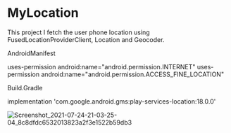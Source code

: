 # MyLocation
This project I fetch the user phone location using FusedLocationProviderClient, Location and Geocoder.

AndroidManifest

uses-permission android:name="android.permission.INTERNET"
uses-permission android:name="android.permission.ACCESS_FINE_LOCATION"

Build.Gradle

implementation 'com.google.android.gms:play-services-location:18.0.0'

![Screenshot_2021-07-24-21-03-25-04_8c8dfdc6532013823a2f3e1522b59db3](https://user-images.githubusercontent.com/35846452/126872634-6167af42-3cae-4441-881a-a0a6cad23019.jpg)
